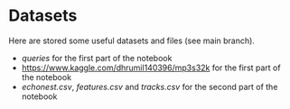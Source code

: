 # Datasets 
Here are stored some useful datasets and files (see main branch).
- *queries* for the first part of the notebook
- https://www.kaggle.com/dhrumil140396/mp3s32k for the first part of the notebook
- *echonest.csv*, *features.csv* and *tracks.csv* for the second part of the notebook
